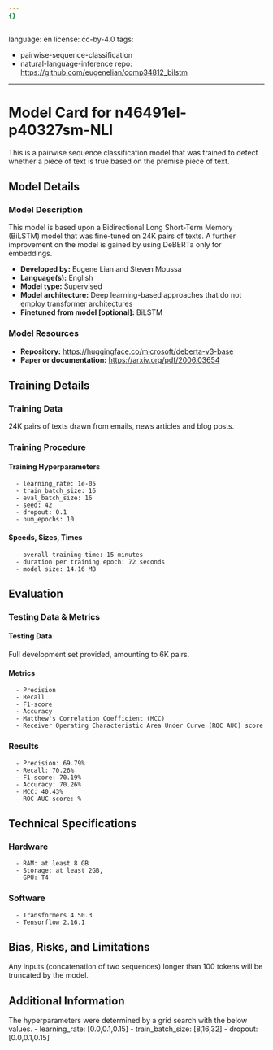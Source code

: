 ```yaml
---
{}
---
```

language: en
license: cc-by-4.0
tags:
- pairwise-sequence-classification
- natural-language-inference
repo: https://github.com/eugenelian/comp34812_bilstm

---

# Model Card for n46491el-p40327sm-NLI

<!-- Provide a quick summary of what the model is/does. -->

This is a pairwise sequence classification model that was trained to
      detect whether a piece of text is true based on the premise piece of text.


## Model Details

### Model Description

<!-- Provide a longer summary of what this model is. -->

This model is based upon a Bidirectional Long Short-Term Memory
      (BiLSTM) model that was fine-tuned on 24K pairs of texts. A further improvement on
      the model is gained by using DeBERTa only for embeddings.

- **Developed by:** Eugene Lian and Steven Moussa
- **Language(s):** English
- **Model type:** Supervised
- **Model architecture:** Deep learning-based approaches that do not employ transformer architectures
- **Finetuned from model [optional]:** BiLSTM

### Model Resources

<!-- Provide links where applicable. -->

- **Repository:** https://huggingface.co/microsoft/deberta-v3-base
- **Paper or documentation:** https://arxiv.org/pdf/2006.03654

## Training Details

### Training Data

<!-- This is a short stub of information on the training data that was used, and documentation related to data pre-processing or additional filtering (if applicable). -->

24K pairs of texts drawn from emails, news articles and blog posts.

### Training Procedure

<!-- This relates heavily to the Technical Specifications. Content here should link to that section when it is relevant to the training procedure. -->

#### Training Hyperparameters

<!-- This is a summary of the values of hyperparameters used in training the model. -->


      - learning_rate: 1e-05
      - train_batch_size: 16
      - eval_batch_size: 16
      - seed: 42
      - dropout: 0.1
      - num_epochs: 10

#### Speeds, Sizes, Times

<!-- This section provides information about how roughly how long it takes to train the model and the size of the resulting model. -->


      - overall training time: 15 minutes
      - duration per training epoch: 72 seconds
      - model size: 14.16 MB

## Evaluation

<!-- This section describes the evaluation protocols and provides the results. -->

### Testing Data & Metrics

#### Testing Data

<!-- This should describe any evaluation data used (e.g., the development/validation set provided). -->

Full development set provided, amounting to 6K pairs.

#### Metrics

<!-- These are the evaluation metrics being used. -->


      - Precision
      - Recall
      - F1-score
      - Accuracy
      - Matthew's Correlation Coefficient (MCC)
      - Receiver Operating Characteristic Area Under Curve (ROC AUC) score

### Results


      - Precision: 69.79%
      - Recall: 70.26%
      - F1-score: 70.19%
      - Accuracy: 70.26%
      - MCC: 40.43%
      - ROC AUC score: %

## Technical Specifications

### Hardware


      - RAM: at least 8 GB
      - Storage: at least 2GB,
      - GPU: T4

### Software


      - Transformers 4.50.3
      - Tensorflow 2.16.1

## Bias, Risks, and Limitations

<!-- This section is meant to convey both technical and sociotechnical limitations. -->

Any inputs (concatenation of two sequences) longer than
      100 tokens will be truncated by the model.

## Additional Information

<!-- Any other information that would be useful for other people to know. -->

The hyperparameters were determined by a grid search with the below values.
      - learning_rate: [0.0,0.1,0.15]
      - train_batch_size: [8,16,32]
      - dropout: [0.0,0.1,0.15]
